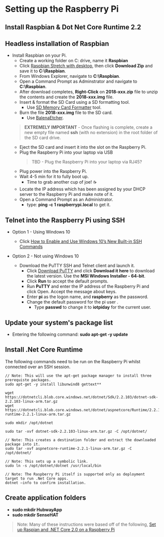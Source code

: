 # Setting up the Raspberry Pi

## Install Raspbian & Dot Net Core Runtime 2.2

## Headless installation of Raspbian
- Install Raspbian on your Pi.
    - Create a working folder on C: drive, name it **Raspbian**
    - Click [Raspbian Stretch with desktop](https://www.raspberrypi.org/downloads/
), then click **Download Zip** and save it to **C:\Raspbian**.
    - From Windows Explorer, navigate to **C:\Raspbian**.
    - Open a Command Prompt as Adminstrator and navigate to **C:\Raspbian**.
    - After download completes, **Right-Click** on **2018-xxx.zip** file to unzip the contents and create the **2018-xxx.img** file.
    - Insert & format the SD Card using a SD formatting tool.
        - Use [SD Memory Card Formatter](https://www.sdcard.org/downloads/formatter_4/eula_windows/index.html) tool.
    - Burn the file **2018-xxx.img** file to the SD card.
        - Use [BalenaEtcher](https://www.balena.io/etcher/?ref=etcher_footer).
    > **EXTREMELY IMPORTANT** - Once flashing is complete, create a new empty file named **ssh** (with no extension) in the root folder of the SD card drive.
    - Eject the SD card and insert it into the slot on the Raspberry Pi.
    - Plug the Raspberry Pi into your laptop via USB
        > TBD - Plug the Raspberry Pi into your laptop via RJ45?
    - Plug power into the Raspberry Pi.
    - Wait 4-5 min for it to fully boot up.
        - Time to grab another cup of joe! :coffee:
    - Locate the IP address which has been assigned by your DHCP server to the Raspberry Pi and make note of it.
    - Open a Command Prompt as an Administrator.
        - type: **ping -c 1 raspberrypi.local** to get it.

## Telnet into the Raspberry Pi using SSH

- Option 1 - Using Windows 10
    - Click [How to Enable and Use Windows 10’s New Built-in SSH Commands](https://www.howtogeek.com/336775/how-to-enable-and-use-windows-10s-built-in-ssh-commands/)

- Option 2 - Not using Windows 10
    - Download the PuTTY SSH and Telnet client and launch it.
        - Click [Download PuTTY](https://www.putty.org/) and click **Download it here** to download the latest version. Use the **MSI Windows Installer - 64-bit**.
        - Click **Run** to accept the default prompts.
        - Run **PuTTY** and enter the IP address of the Raspberry Pi and click Open. Accept the message about keys.
        - Enter **pi** as the logon name, and **raspberry** as the password.
        - Change the default password for the pi user .
            - Type **passwd** to change it to **iotpiday** for the current user.

## Update your system's package list
- Entering the following command: **sudo apt-get -y update**

## Install .Net Core Runtime
The following commands need to be run on the Raspberry Pi whilst connected over an SSH session.
```
// Note: This will use the apt-get package manager to install three prerequiste packages.
sudo apt-get -y install libunwind8 gettext**

wget https://dotnetcli.blob.core.windows.net/dotnet/Sdk/2.2.103/dotnet-sdk-2.2.103-linux-arm.tar.gz
wget https://dotnetcli.blob.core.windows.net/dotnet/aspnetcore/Runtime/2.2.1/aspnetcore-runtime-2.2.1-linux-arm.tar.gz

sudo mkdir /opt/dotnet

sudo tar -xvf dotnet-sdk-2.2.103-linux-arm.tar.gz -C /opt/dotnet/

// Note: This creates a destination folder and extract the downloaded package into it.
sudo tar -xvf aspnetcore-runtime-2.2.1-linux-arm.tar.gz -C /opt/dotnet/

// Note: This sets up a symbolic link.
sudo ln -s /opt/dotnet/dotnet /usr/local/bin

// Note: The Raspberry Pi itself is supported only as deployment target to run .Net Core apps.
dotnet –info to confirm installation.
```

## Create application folders
- **sudo mkdir HubwayApp**
- **sudo mkdir SenseHAT**

> Note: Many of these instructions were based off of the following, [Set up Raspian and .NET Core 2.0 on a Raspberry Pi](https://blogs.msdn.microsoft.com/david/2017/07/20/setting_up_raspian_and_dotnet_core_2_0_on_a_raspberry_pi/)

